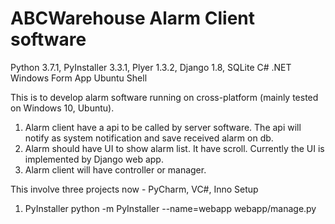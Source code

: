 # ABCWarehouse Alarm Client software
Python 3.7.1, PyInstaller 3.3.1, Plyer 1.3.2, Django 1.8, SQLite 
C# .NET Windows Form App
Ubuntu Shell

This is to develop alarm software running on cross-platform (mainly tested on Windows 10, Ubuntu).
1. Alarm client have a api to be called by server software. The api will notify as system notification and save received alarm on db.
2. Alarm should have UI to show alarm list. It have scroll. Currently the UI is implemented by Django web app. 
3. Alarm client will have controller or manager.

This involve three projects now - PyCharm, VC#, Inno Setup
1. PyInstaller
python -m PyInstaller --name=webapp webapp/manage.py
